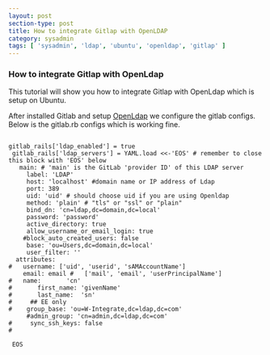 ```yaml
---
layout: post
section-type: post
title: How to integrate Gitlap with OpenLDAP
category: sysadmin
tags: [ 'sysadmin', 'ldap', 'ubuntu', 'openldap', 'gitlap' ]
---
```

### How to integrate Gitlap with OpenLdap

This tutorial will show you how to integrate Gitlap with OpenLdap which is setup on Ubuntu.

After installed Gitlab and setup <a href="https://gluesolution.xyz/sysadmin/2016/12/30/How-To-Setup-LDAP-On-Ubuntu-16.04.html">OpenLdap</a> we configure the gitlab configs. Below is the gitlab.rb configs which is working fine.

<pre><code data-trim class="yaml">
gitlab_rails['ldap_enabled'] = true
 gitlab_rails['ldap_servers'] = YAML.load <<-'EOS' # remember to close this block with 'EOS' below
   main: # 'main' is the GitLab 'provider ID' of this LDAP server
     label: 'LDAP'
     host: 'localhost' #domain name or IP address of Ldap
     port: 389
     uid: 'uid' # should choose uid if you are using Openldap
     method: 'plain' # "tls" or "ssl" or "plain"
     bind_dn: 'cn=ldap,dc=domain,dc=local'
     password: 'password'
     active_directory: true
     allow_username_or_email_login: true
    #block_auto_created_users: false
     base: 'ou=Users,dc=domain,dc=local'
     user_filter: ''
  attributes:
#   username: ['uid', 'userid', 'sAMAccountName']
    email: email #   ['mail', 'email', 'userPrincipalName']
#   name:       'cn'
#       first_name: 'givenName'
#       last_name:  'sn'
#     ## EE only
#    group_base: 'ou=W-Integrate,dc=ldap,dc=com'
     #admin_group: 'cn=admin,dc=ldap,dc=com'
#     sync_ssh_keys: false
#

 EOS

</code></pre>

